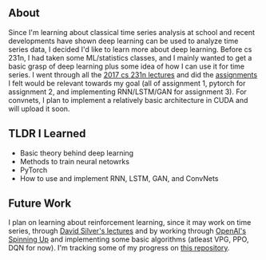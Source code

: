 ## About
Since I'm learning about classical time series analysis at school and recent developments have shown deep learning can be used to analyze time series data, I decided I'd like to learn more about deep learning. Before cs 231n, I had taken some ML/statistics classes, and I mainly wanted to get a basic grasp of deep learning plus some idea of how I can use it for time series. I went through all the [2017 cs 231n lectures](https://www.youtube.com/watch?v=vT1JzLTH4G4) and did the [assignments](https://cs231n.github.io/) I felt would be relevant towards my goal (all of assignment 1, pytorch for assignment 2, and implementing RNN/LSTM/GAN for assignment 3). For convnets, I plan to implement a relatively basic architecture in CUDA and will upload it soon.

## TLDR I Learned
 - Basic theory behind deep learning
 - Methods to train neural netowrks
 - PyTorch
 - How to use and implement RNN, LSTM, GAN, and ConvNets

## Future Work
I plan on learning about reinforcement learning, since it may work on time series, through [David Silver's lectures](https://www.youtube.com/watch?v=2pWv7GOvuf0) and by working through [OpenAI's Spinning Up](https://spinningup.openai.com/en/latest/user/introduction.html) and implementing some basic algorithms (atleast VPG, PPO, DQN for now). I'm tracking some of my progress on [this repository](https://github.com/CamN129/Reinforcement-Learning-Implementation).
